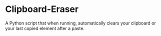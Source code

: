 # Clipboard-Eraser

A Python script that when running, automatically clears your clipboard or your last copied element after a paste.
